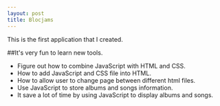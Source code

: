 ```yaml
---
layout: post
title: Blocjams
---
```


This is the first application that I created.

##It's very fun to learn new tools.
 - Figure out how to combine JavaScript with HTML and CSS.
 - How to add JavaScript and CSS file into HTML.
 - How to allow user to change page between different html files.
 - Use JavaScript to store albums and songs information.
 - It save a lot of time by using JavaScript to display albums and songs.